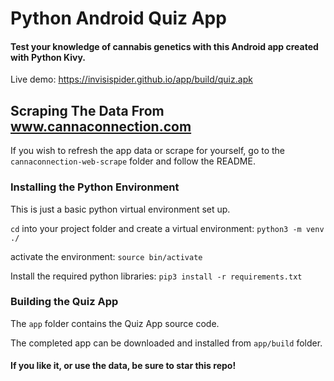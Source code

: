 # Python Android Quiz App

#### Test your knowledge of cannabis genetics with this Android app created with Python Kivy.

Live demo: https://invisispider.github.io/app/build/quiz.apk

## Scraping The Data From www.cannaconnection.com

If you wish to refresh the app data or scrape for yourself, go to the `cannaconnection-web-scrape` folder and follow the README.

### Installing the Python Environment

This is just a basic python virtual environment set up.

`cd` into your project folder and create a virtual environment:
`python3 -m venv ./`

activate the environment: 
`source bin/activate`

Install the required python libraries:
`pip3 install -r requirements.txt`

### Building the Quiz App

The `app` folder contains the Quiz App source code.

The completed app can be downloaded and installed from `app/build` folder.

#### If you like it, or use the data, be sure to star this repo!